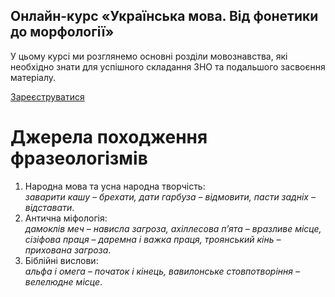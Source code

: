 <div class="banner">
  <h2 class="course">Онлайн-курс «Українська мова. Від фонетики до морфології»</h2>
  <p class="course-description">
     У цьому курсі ми розглянемо основні розділи мовознавства, які необхідно знати для успішного складання ЗНО та подальшого засвоєння матеріалу.<br>
  </p>
    <div class="button-wrapper">
        <a class="registration-button" target="_blank" href="http://bit.ly/2zuYUGS">Зареєструватися</a>
    </div>   
</div>

# Джерела походження фразеологізмів

1. Народна мова та усна народна творчiсть:<br> <i>заварити кашу – брехати, дати гарбуза – вiдмовити, пасти заднiх – вiдставати</i>.
2. Антична мiфологiя:<br> <i>дамоклiв меч – нависла загроза, ахiллесова
п’ята – вразливе мiсце, сiзiфова праця – даремна i важка праця,
троянський кiнь – прихована загроза</i>.
3. Бiблiйнi вислови:<br> <i>альфа i омега – початок i кiнець, вавилонське стовпотворiння – велелюдне мiсце</i>.
